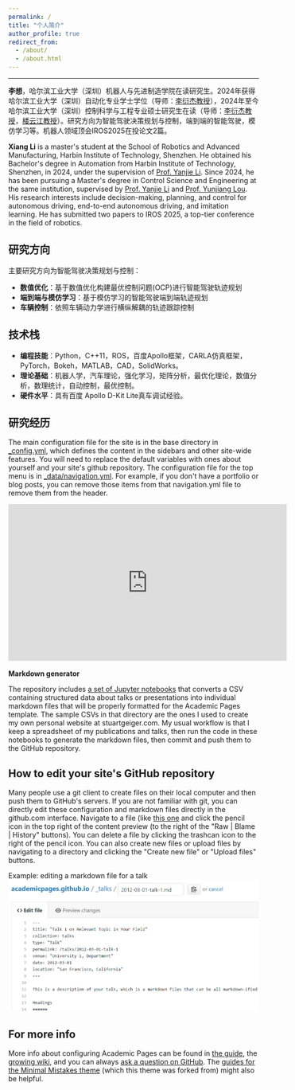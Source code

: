 ```yaml
---
permalink: /
title: "个人简介"
author_profile: true
redirect_from: 
  - /about/
  - /about.html
---
```


---
**李想**，哈尔滨工业大学（深圳）机器人与先进制造学院在读研究生。2024年获得哈尔滨工业大学（深圳）自动化专业学士学位（导师：[李衍杰教授](https://faculty.hitsz.edu.cn/liyanjie)），2024年至今哈尔滨工业大学（深圳）控制科学与工程专业硕士研究生在读（导师：[李衍杰教授](https://faculty.hitsz.edu.cn/liyanjie)，[楼云江教授](https://faculty.hitsz.edu.cn/louyunjiang)）。研究方向为智能驾驶决策规划与控制，端到端的智能驾驶，模仿学习等。机器人领域顶会IROS2025在投论文2篇。

**Xiang Li** is a master's student at the School of Robotics and Advanced Manufacturing, Harbin Institute of Technology, Shenzhen. He obtained his Bachelor's degree in Automation from Harbin Institute of Technology, Shenzhen, in 2024, under the supervision of [Prof. Yanjie Li](https://faculty.hitsz.edu.cn/liyanjie). Since 2024, he has been pursuing a Master's degree in Control Science and Engineering at the same institution, supervised by [Prof. Yanjie Li](https://faculty.hitsz.edu.cn/liyanjie) and [Prof. Yunjiang Lou](https://faculty.hitsz.edu.cn/louyunjiang). His research interests include decision-making, planning, and control for autonomous driving, end-to-end autonomous driving, and imitation learning. He has submitted two papers to IROS 2025, a top-tier conference in the field of robotics.


研究方向
---
主要研究方向为智能驾驶决策规划与控制：
- **数值优化**：基于数值优化构建最优控制问题(OCP)进行智能驾驶轨迹规划
- **端到端与模仿学习**：基于模仿学习的智能驾驶端到端轨迹规划
- **车辆控制**：依照车辆动力学进行横纵解耦的轨迹跟踪控制

技术栈
---
- **编程技能**：Python，C++11，ROS，百度Apollo框架，CARLA仿真框架，PyTorch，Bokeh，MATLAB，CAD，SolidWorks。
- **理论基础**：机器人学，汽车理论，强化学习，矩阵分析，最优化理论，数值分析，数理统计，自动控制，最优控制。
- **硬件水平**：具有百度 Apollo D-Kit Lite真车调试经验。

研究经历
------
The main configuration file for the site is in the base directory in [_config.yml](https://github.com/academicpages/academicpages.github.io/blob/master/_config.yml), which defines the content in the sidebars and other site-wide features. You will need to replace the default variables with ones about yourself and your site's github repository. The configuration file for the top menu is in [_data/navigation.yml](https://github.com/academicpages/academicpages.github.io/blob/master/_data/navigation.yml). For example, if you don't have a portfolio or blog posts, you can remove those items from that navigation.yml file to remove them from the header. 

<iframe width="560" height="315" src="https://www.youtube.com/embed/mb3_W8PnnWk?si=komb0BwtIv83fRiv" title="YouTube video player" frameborder="0" allow="accelerometer; autoplay; clipboard-write; encrypted-media; gyroscope; picture-in-picture; web-share" referrerpolicy="strict-origin-when-cross-origin" allowfullscreen></iframe>

**Markdown generator**

The repository includes [a set of Jupyter notebooks](https://github.com/academicpages/academicpages.github.io/tree/master/markdown_generator
) that converts a CSV containing structured data about talks or presentations into individual markdown files that will be properly formatted for the Academic Pages template. The sample CSVs in that directory are the ones I used to create my own personal website at stuartgeiger.com. My usual workflow is that I keep a spreadsheet of my publications and talks, then run the code in these notebooks to generate the markdown files, then commit and push them to the GitHub repository.

How to edit your site's GitHub repository
------
Many people use a git client to create files on their local computer and then push them to GitHub's servers. If you are not familiar with git, you can directly edit these configuration and markdown files directly in the github.com interface. Navigate to a file (like [this one](https://github.com/academicpages/academicpages.github.io/blob/master/_talks/2012-03-01-talk-1.md) and click the pencil icon in the top right of the content preview (to the right of the "Raw | Blame | History" buttons). You can delete a file by clicking the trashcan icon to the right of the pencil icon. You can also create new files or upload files by navigating to a directory and clicking the "Create new file" or "Upload files" buttons. 

Example: editing a markdown file for a talk
![Editing a markdown file for a talk](/images/editing-talk.png)

For more info
------
More info about configuring Academic Pages can be found in [the guide](https://academicpages.github.io/markdown/), the [growing wiki](https://github.com/academicpages/academicpages.github.io/wiki), and you can always [ask a question on GitHub](https://github.com/academicpages/academicpages.github.io/discussions). The [guides for the Minimal Mistakes theme](https://mmistakes.github.io/minimal-mistakes/docs/configuration/) (which this theme was forked from) might also be helpful.
